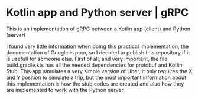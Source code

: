 # Kotlin app and Python server | gRPC
 This is an implementation of gRPC between a Kotlin app (client) and Python (server)
 
 I found very little information when doing this practical implementation, the documentation of Google is poor, so I decided to publish 
 this repository if it is usefull for someone else. First of all, and very important, the file build.gradle.kts has all the needed dependencies 
 for protobuf and Kotlin Stub. This app simulates a very simple version of Uber, it only requires the X and Y position to simulate a trip,
 but the most important information about this implementation is how the stub codes are created and also how they are implemented to work with the Python
 server.
